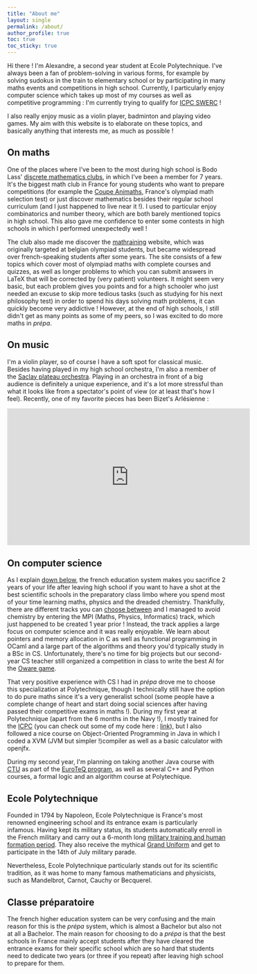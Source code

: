```yaml
---
title: "About me"
layout: single
permalink: /about/
author_profile: true
toc: true
toc_sticky: true
---
```


Hi there ! I'm Alexandre, a second year student at Ecole Polytechnique. I've always been a fan of problem-solving in various forms, for example by solving sudokus in the train to elementary school or by participating in many maths events and competitions in high school. Currently, I particularly enjoy computer science which takes up most of my courses as well as competitive programming : I'm currently trying to qualify for [ICPC SWERC](http://www.swerc.eu) ! 

I also really enjoy music as a violin player, badminton and playing video games. My aim with this website is to elaborate on these topics, and basically anything that interests me, as much as possible !

## On maths

One of the places where I've been to the most during high school is Bodo Lass' [discrete mathematics clubs](https://math.univ-lyon1.fr/~lass/club.html), in which I've been a member for 7 years. It's the biggest math club in France for young students who want to prepare competitions (for example the [Coupe Animaths](https://maths-olympiques.fr/?cat=16), France's olympiad math selection test) or just discover mathematics besides their regular school curriculum (and I just happened to live near it !). I used to particular enjoy combinatorics and number theory, which are both barely mentioned topics in high school. This also gave me confidence to enter some contests in high schools in which I performed unexpectedly well !

The club also made me discover the [mathraining](mathraining.be) website, which was originally targeted at belgian olympiad students, but became widespread over french-speaking students after some years. The site consists of a few topics which cover most of olympiad maths with complete courses and quizzes, as well as longer problems to which you can submit answers in LaTeX that will be corrected by (very patient) volunteers. It might seem very basic, but each problem gives you points and for a high schooler who just needed an excuse to skip more tedious tasks (such as studying for his next philosophy test) in order to spend his days solving math problems, it can quickly become very addictive ! However, at the end of high schools, I still didn't get as many points as some of my peers, so I was excited to do more maths in *prépa*.

## On music

I'm a violin player, so of course I have a soft spot for classical music. Besides having played in my high school orchestra, I'm also a member of the [Saclay plateau orchestra](orchestres-plateau-saclay.fr). Playing in an orchestra in front of a big audience is definitely a unique experience, and it's a lot more stressful than what it looks like from a spectator's point of view (or at least that's how I feel). Recently, one of my favorite pieces has been Bizet's Arlésienne : 

<iframe width="560" height="315" src="https://www.youtube.com/embed/hBlNa9_RCNw?si=IVA-fn6IznynXamJ" title="YouTube video player" frameborder="0" allow="accelerometer; autoplay; clipboard-write; encrypted-media; gyroscope; picture-in-picture; web-share" referrerpolicy="strict-origin-when-cross-origin" allowfullscreen></iframe>

## On computer science

As I explain [down below](#classe-préparatoire), the french education system makes you sacrifice 2 years of your life after leaving high school if you want to have a shot at the best scientific schools in the preparatory class limbo where you spend most of your time learning maths, physics and the dreaded chemistry. Thankfully, there are different tracks you can [choose between](https://www.onisep.fr/formation/apres-le-bac-les-etudes-superieures/les-principales-filieres-d-etudes-superieures/les-cpge-classes-preparatoires-aux-grandes-ecoles/les-prepas-scientifiques) and I managed to avoid chemistry by entering the MPI (Maths, Physics, Informatics) track, which just happened to be created 1 year prior ! Instead, the track applies a large focus on computer science and it was really enjoyable. We learn about pointers and memory allocation in C as well as functional programming in OCaml and a large part of the algorithms and theory you'd typically study in a BSc in CS. Unfortunately, there's no time for big projects but our second-year CS teacher still organized a competition in class to write the best AI for the [Oware game](https://en.wikipedia.org/wiki/Oware).

That very positive experience with CS I had in *prépa* drove me to choose this specialization at Polytechnique, though I technically still have the option to do pure maths since it's a very generalist school (some people have a complete change of heart and start doing social sciences after having passed their competitive exams in maths !). During my first year at Polytechnique (apart from the 6 months in the Navy !), I mostly trained for the [ICPC](https://icpc.global/) (you can check out some of my code here : [link](https://github.com/aparesy/paresyCPcode)), but I also followed a nice course on Object-Oriented Programming in Java in which I coded a XVM (JVM but simpler !)compiler as well as a basic calculator with openjfx.

During my second year, I'm planning on taking another Java course with [CTU](https://www.cvut.cz/en) as part of the [EuroTeQ program](https://euroteq.eurotech-universities.eu/), as well as several C++ and Python courses, a formal logic and an algorithm course at Polytechique.

## Ecole Polytechnique

Founded in 1794 by Napoleon, Ecole Polytechnique is France's most renowned engineering school and its entrance exam is particularly infamous. Having kept its military status, its students automatically enroll in the French military and carry out a 6-month long [military training and human formation period](https://programmes.polytechnique.edu/en/ingenieur-polytechnicien-program/program-details/year-1-of-the-ingenieur-polytechnicien-program). They also receive the mythical [Grand Uniform](https://en.wikipedia.org/wiki/Grand_Uniform_of_the_%C3%89cole_Polytechnique) and get to participate in the 14th of July military parade.

Nevertheless, Ecole Polytechnique particularly stands out for its scientific tradition, as it was home to many famous mathematicians and physicists, such as Mandelbrot, Carnot, Cauchy or Becquerel.

## Classe préparatoire

The french higher education system can be very confusing and the main reason for this is the *prépa* system, which is almost a Bachelor but also not at all a Bachelor. The main reason for choosing to do a *prépa* is that the best schools in France mainly accept students after they have cleared the entrance exams for their specific school which are so hard that students need to dedicate two years (or three if you repeat) after leaving high school to prepare for them.   